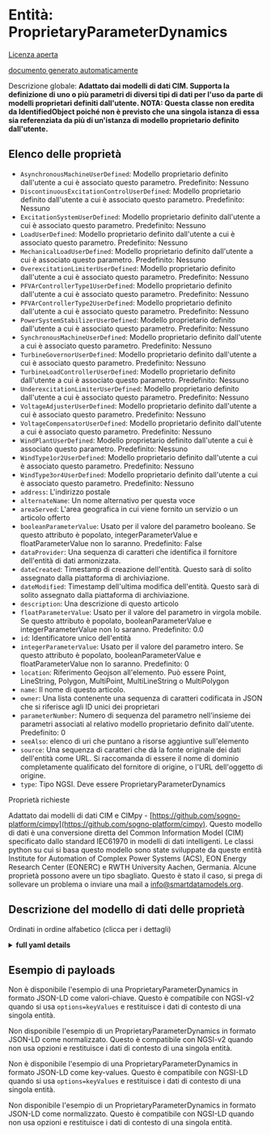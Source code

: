 Entità: ProprietaryParameterDynamics  
====================================  
[Licenza aperta](https://github.com/smart-data-models//dataModel.EnergyCIM/blob/master/ProprietaryParameterDynamics/LICENSE.md)  
[documento generato automaticamente](https://docs.google.com/presentation/d/e/2PACX-1vTs-Ng5dIAwkg91oTTUdt8ua7woBXhPnwavZ0FxgR8BsAI_Ek3C5q97Nd94HS8KhP-r_quD4H0fgyt3/pub?start=false&loop=false&delayms=3000#slide=id.gb715ace035_0_60)  
Descrizione globale: **Adattato dai modelli di dati CIM. Supporta la definizione di uno o più parametri di diversi tipi di dati per l'uso da parte di modelli proprietari definiti dall'utente.  NOTA: Questa classe non eredita da IdentifiedObject poiché non è previsto che una singola istanza di essa sia referenziata da più di un'istanza di modello proprietario definito dall'utente.**  

## Elenco delle proprietà  

- `AsynchronousMachineUserDefined`: Modello proprietario definito dall'utente a cui è associato questo parametro. Predefinito: Nessuno  - `DiscontinuousExcitationControlUserDefined`: Modello proprietario definito dall'utente a cui è associato questo parametro. Predefinito: Nessuno  - `ExcitationSystemUserDefined`: Modello proprietario definito dall'utente a cui è associato questo parametro. Predefinito: Nessuno  - `LoadUserDefined`: Modello proprietario definito dall'utente a cui è associato questo parametro. Predefinito: Nessuno  - `MechanicalLoadUserDefined`: Modello proprietario definito dall'utente a cui è associato questo parametro. Predefinito: Nessuno  - `OverexcitationLimiterUserDefined`: Modello proprietario definito dall'utente a cui è associato questo parametro. Predefinito: Nessuno  - `PFVArControllerType1UserDefined`: Modello proprietario definito dall'utente a cui è associato questo parametro. Predefinito: Nessuno  - `PFVArControllerType2UserDefined`: Modello proprietario definito dall'utente a cui è associato questo parametro. Predefinito: Nessuno  - `PowerSystemStabilizerUserDefined`: Modello proprietario definito dall'utente a cui è associato questo parametro. Predefinito: Nessuno  - `SynchronousMachineUserDefined`: Modello proprietario definito dall'utente a cui è associato questo parametro. Predefinito: Nessuno  - `TurbineGovernorUserDefined`: Modello proprietario definito dall'utente a cui è associato questo parametro. Predefinito: Nessuno  - `TurbineLoadControllerUserDefined`: Modello proprietario definito dall'utente a cui è associato questo parametro. Predefinito: Nessuno  - `UnderexcitationLimiterUserDefined`: Modello proprietario definito dall'utente a cui è associato questo parametro. Predefinito: Nessuno  - `VoltageAdjusterUserDefined`: Modello proprietario definito dall'utente a cui è associato questo parametro. Predefinito: Nessuno  - `VoltageCompensatorUserDefined`: Modello proprietario definito dall'utente a cui è associato questo parametro. Predefinito: Nessuno  - `WindPlantUserDefined`: Modello proprietario definito dall'utente a cui è associato questo parametro. Predefinito: Nessuno  - `WindType1or2UserDefined`: Modello proprietario definito dall'utente a cui è associato questo parametro. Predefinito: Nessuno  - `WindType3or4UserDefined`: Modello proprietario definito dall'utente a cui è associato questo parametro. Predefinito: Nessuno  - `address`: L'indirizzo postale  - `alternateName`: Un nome alternativo per questa voce  - `areaServed`: L'area geografica in cui viene fornito un servizio o un articolo offerto  - `booleanParameterValue`: Usato per il valore del parametro booleano. Se questo attributo è popolato, integerParameterValue e floatParameterValue non lo saranno. Predefinito: False  - `dataProvider`: Una sequenza di caratteri che identifica il fornitore dell'entità di dati armonizzata.  - `dateCreated`: Timestamp di creazione dell'entità. Questo sarà di solito assegnato dalla piattaforma di archiviazione.  - `dateModified`: Timestamp dell'ultima modifica dell'entità. Questo sarà di solito assegnato dalla piattaforma di archiviazione.  - `description`: Una descrizione di questo articolo  - `floatParameterValue`: Usato per il valore del parametro in virgola mobile.  Se questo attributo è popolato, booleanParameterValue e integerParameterValue non lo saranno. Predefinito: 0.0  - `id`: Identificatore unico dell'entità  - `integerParameterValue`: Usato per il valore del parametro intero.  Se questo attributo è popolato, booleanParameterValue e floatParameterValue non lo saranno. Predefinito: 0  - `location`: Riferimento Geojson all'elemento. Può essere Point, LineString, Polygon, MultiPoint, MultiLineString o MultiPolygon  - `name`: Il nome di questo articolo.  - `owner`: Una lista contenente una sequenza di caratteri codificata in JSON che si riferisce agli ID unici dei proprietari  - `parameterNumber`: Numero di sequenza del parametro nell'insieme dei parametri associati al relativo modello proprietario definito dall'utente. Predefinito: 0  - `seeAlso`: elenco di uri che puntano a risorse aggiuntive sull'elemento  - `source`: Una sequenza di caratteri che dà la fonte originale dei dati dell'entità come URL. Si raccomanda di essere il nome di dominio completamente qualificato del fornitore di origine, o l'URL dell'oggetto di origine.  - `type`: Tipo NGSI. Deve essere ProprietaryParameterDynamics    
Proprietà richieste  
Adattato dai modelli di dati CIM e CIMpy - [https://github.com/sogno-platform/cimpy](https://github.com/sogno-platform/cimpy). Questo modello di dati è una conversione diretta del Common Information Model (CIM) specificato dallo standard IEC61970 in modelli di dati intelligenti. Le classi python su cui si basa questo modello sono state sviluppate da queste entità Institute for Automation of Complex Power Systems (ACS), EON Energy Research Center (EONERC) e RWTH University Aachen, Germania. Alcune proprietà possono avere un tipo sbagliato. Questo è stato il caso, si prega di sollevare un problema o inviare una mail a info@smartdatamodels.org.  
## Descrizione del modello di dati delle proprietà  
Ordinati in ordine alfabetico (clicca per i dettagli)  
<details><summary><strong>full yaml details</strong></summary>    
```yaml  
ProprietaryParameterDynamics:    
  description: 'Adapted from CIM data models. Supports definition of one or more parameters of several different datatypes for use by proprietary user-defined models.  NOTE: This class does not inherit from IdentifiedObject since it is not intended that a single instance of it be referenced by more than one proprietary user-defined model instance.'    
  properties:    
    AsynchronousMachineUserDefined:    
      description: 'Proprietary user-defined model with which this parameter is associated. Default: None'    
      type: number    
      x-ngsi:    
        model: https://schema.org/Number    
        type: Property    
    DiscontinuousExcitationControlUserDefined:    
      description: 'Proprietary user-defined model with which this parameter is associated. Default: None'    
      type: number    
      x-ngsi:    
        model: https://schema.org/Number    
        type: Property    
    ExcitationSystemUserDefined:    
      description: 'Proprietary user-defined model with which this parameter is associated. Default: None'    
      type: number    
      x-ngsi:    
        model: https://schema.org/Number    
        type: Property    
    LoadUserDefined:    
      description: 'Proprietary user-defined model with which this parameter is associated. Default: None'    
      type: number    
      x-ngsi:    
        model: https://schema.org/Number    
        type: Property    
    MechanicalLoadUserDefined:    
      description: 'Proprietary user-defined model with which this parameter is associated. Default: None'    
      type: number    
      x-ngsi:    
        model: https://schema.org/Number    
        type: Property    
    OverexcitationLimiterUserDefined:    
      description: 'Proprietary user-defined model with which this parameter is associated. Default: None'    
      type: number    
      x-ngsi:    
        model: https://schema.org/Number    
        type: Property    
    PFVArControllerType1UserDefined:    
      description: 'Proprietary user-defined model with which this parameter is associated. Default: None'    
      type: number    
      x-ngsi:    
        model: https://schema.org/Number    
        type: Property    
    PFVArControllerType2UserDefined:    
      description: 'Proprietary user-defined model with which this parameter is associated. Default: None'    
      type: number    
      x-ngsi:    
        model: https://schema.org/Number    
        type: Property    
    PowerSystemStabilizerUserDefined:    
      description: 'Proprietary user-defined model with which this parameter is associated. Default: None'    
      type: number    
      x-ngsi:    
        model: https://schema.org/Number    
        type: Property    
    SynchronousMachineUserDefined:    
      description: 'Proprietary user-defined model with which this parameter is associated. Default: None'    
      type: number    
      x-ngsi:    
        model: https://schema.org/Number    
        type: Property    
    TurbineGovernorUserDefined:    
      description: 'Proprietary user-defined model with which this parameter is associated. Default: None'    
      type: number    
      x-ngsi:    
        model: https://schema.org/Number    
        type: Property    
    TurbineLoadControllerUserDefined:    
      description: 'Proprietary user-defined model with which this parameter is associated. Default: None'    
      type: number    
      x-ngsi:    
        model: https://schema.org/Number    
        type: Property    
    UnderexcitationLimiterUserDefined:    
      description: 'Proprietary user-defined model with which this parameter is associated. Default: None'    
      type: number    
      x-ngsi:    
        model: https://schema.org/Number    
        type: Property    
    VoltageAdjusterUserDefined:    
      description: 'Proprietary user-defined model with which this parameter is associated. Default: None'    
      type: number    
      x-ngsi:    
        model: https://schema.org/Number    
        type: Property    
    VoltageCompensatorUserDefined:    
      description: 'Proprietary user-defined model with which this parameter is associated. Default: None'    
      type: number    
      x-ngsi:    
        model: https://schema.org/Number    
        type: Property    
    WindPlantUserDefined:    
      description: 'Proprietary user-defined model with which this parameter is associated. Default: None'    
      type: number    
      x-ngsi:    
        model: https://schema.org/Number    
        type: Property    
    WindType1or2UserDefined:    
      description: 'Proprietary user-defined model with which this parameter is associated. Default: None'    
      type: number    
      x-ngsi:    
        model: https://schema.org/Number    
        type: Property    
    WindType3or4UserDefined:    
      description: 'Proprietary user-defined model with which this parameter is associated. Default: None'    
      type: number    
      x-ngsi:    
        model: https://schema.org/Number    
        type: Property    
    address:    
      description: 'The mailing address'    
      properties:    
        addressCountry:    
          description: 'Property. The country. For example, Spain. Model:''https://schema.org/addressCountry'''    
          type: string    
        addressLocality:    
          description: 'Property. The locality in which the street address is, and which is in the region. Model:''https://schema.org/addressLocality'''    
          type: string    
        addressRegion:    
          description: 'Property. The region in which the locality is, and which is in the country. Model:''https://schema.org/addressRegion'''    
          type: string    
        postOfficeBoxNumber:    
          description: 'Property. The post office box number for PO box addresses. For example, 03578. Model:''https://schema.org/postOfficeBoxNumber'''    
          type: string    
        postalCode:    
          description: 'Property. The postal code. For example, 24004. Model:''https://schema.org/https://schema.org/postalCode'''    
          type: string    
        streetAddress:    
          description: 'Property. The street address. Model:''https://schema.org/streetAddress'''    
          type: string    
      type: object    
      x-ngsi:    
        model: https://schema.org/address    
        type: Property    
    alternateName:    
      description: 'An alternative name for this item'    
      type: string    
      x-ngsi:    
        type: Property    
    areaServed:    
      description: 'The geographic area where a service or offered item is provided'    
      type: string    
      x-ngsi:    
        model: https://schema.org/Text    
        type: Property    
    booleanParameterValue:    
      description: 'Used for boolean parameter value. If this attribute is populated, integerParameterValue and floatParameterValue will not be. Default: False'    
      type: number    
      x-ngsi:    
        model: https://schema.org/Number    
        type: Property    
    dataProvider:    
      description: 'A sequence of characters identifying the provider of the harmonised data entity.'    
      type: string    
      x-ngsi:    
        type: Property    
    dateCreated:    
      description: 'Entity creation timestamp. This will usually be allocated by the storage platform.'    
      format: date-time    
      type: string    
      x-ngsi:    
        type: Property    
    dateModified:    
      description: 'Timestamp of the last modification of the entity. This will usually be allocated by the storage platform.'    
      format: date-time    
      type: string    
      x-ngsi:    
        type: Property    
    description:    
      description: 'A description of this item'    
      type: string    
      x-ngsi:    
        type: Property    
    floatParameterValue:    
      description: 'Used for floating point parameter value.  If this attribute is populated, booleanParameterValue and integerParameterValue will not be. Default: 0.0'    
      type: number    
      x-ngsi:    
        model: https://schema.org/Number    
        type: Property    
    id:    
      anyOf: &proprietaryparameterdynamics_-_properties_-_owner_-_items_-_anyof    
        - description: 'Property. Identifier format of any NGSI entity'    
          maxLength: 256    
          minLength: 1    
          pattern: ^[\w\-\.\{\}\$\+\*\[\]`|~^@!,:\\]+$    
          type: string    
        - description: 'Property. Identifier format of any NGSI entity'    
          format: uri    
          type: string    
      description: 'Unique identifier of the entity'    
      x-ngsi:    
        type: Property    
    integerParameterValue:    
      description: 'Used for integer parameter value.  If this attribute is populated, booleanParameterValue and floatParameterValue will not be. Default: 0'    
      type: number    
      x-ngsi:    
        model: https://schema.org/Number    
        type: Property    
    location:    
      description: 'Geojson reference to the item. It can be Point, LineString, Polygon, MultiPoint, MultiLineString or MultiPolygon'    
      oneOf:    
        - description: 'Geoproperty. Geojson reference to the item. Point'    
          properties:    
            bbox:    
              items:    
                type: number    
              minItems: 4    
              type: array    
            coordinates:    
              items:    
                type: number    
              minItems: 2    
              type: array    
            type:    
              enum:    
                - Point    
              type: string    
          required:    
            - type    
            - coordinates    
          title: 'GeoJSON Point'    
          type: object    
        - description: 'Geoproperty. Geojson reference to the item. LineString'    
          properties:    
            bbox:    
              items:    
                type: number    
              minItems: 4    
              type: array    
            coordinates:    
              items:    
                items:    
                  type: number    
                minItems: 2    
                type: array    
              minItems: 2    
              type: array    
            type:    
              enum:    
                - LineString    
              type: string    
          required:    
            - type    
            - coordinates    
          title: 'GeoJSON LineString'    
          type: object    
        - description: 'Geoproperty. Geojson reference to the item. Polygon'    
          properties:    
            bbox:    
              items:    
                type: number    
              minItems: 4    
              type: array    
            coordinates:    
              items:    
                items:    
                  items:    
                    type: number    
                  minItems: 2    
                  type: array    
                minItems: 4    
                type: array    
              type: array    
            type:    
              enum:    
                - Polygon    
              type: string    
          required:    
            - type    
            - coordinates    
          title: 'GeoJSON Polygon'    
          type: object    
        - description: 'Geoproperty. Geojson reference to the item. MultiPoint'    
          properties:    
            bbox:    
              items:    
                type: number    
              minItems: 4    
              type: array    
            coordinates:    
              items:    
                items:    
                  type: number    
                minItems: 2    
                type: array    
              type: array    
            type:    
              enum:    
                - MultiPoint    
              type: string    
          required:    
            - type    
            - coordinates    
          title: 'GeoJSON MultiPoint'    
          type: object    
        - description: 'Geoproperty. Geojson reference to the item. MultiLineString'    
          properties:    
            bbox:    
              items:    
                type: number    
              minItems: 4    
              type: array    
            coordinates:    
              items:    
                items:    
                  items:    
                    type: number    
                  minItems: 2    
                  type: array    
                minItems: 2    
                type: array    
              type: array    
            type:    
              enum:    
                - MultiLineString    
              type: string    
          required:    
            - type    
            - coordinates    
          title: 'GeoJSON MultiLineString'    
          type: object    
        - description: 'Geoproperty. Geojson reference to the item. MultiLineString'    
          properties:    
            bbox:    
              items:    
                type: number    
              minItems: 4    
              type: array    
            coordinates:    
              items:    
                items:    
                  items:    
                    items:    
                      type: number    
                    minItems: 2    
                    type: array    
                  minItems: 4    
                  type: array    
                type: array    
              type: array    
            type:    
              enum:    
                - MultiPolygon    
              type: string    
          required:    
            - type    
            - coordinates    
          title: 'GeoJSON MultiPolygon'    
          type: object    
      x-ngsi:    
        type: Geoproperty    
    name:    
      description: 'The name of this item.'    
      type: string    
      x-ngsi:    
        type: Property    
    owner:    
      description: 'A List containing a JSON encoded sequence of characters referencing the unique Ids of the owner(s)'    
      items:    
        anyOf: *proprietaryparameterdynamics_-_properties_-_owner_-_items_-_anyof    
        description: 'Property. Unique identifier of the entity'    
      type: array    
      x-ngsi:    
        type: Property    
    parameterNumber:    
      description: 'Sequence number of the parameter among the set of parameters associated with the related proprietary user-defined model. Default: 0'    
      type: number    
      x-ngsi:    
        model: https://schema.org/Number    
        type: Property    
    seeAlso:    
      description: 'list of uri pointing to additional resources about the item'    
      oneOf:    
        - items:    
            format: uri    
            type: string    
          minItems: 1    
          type: array    
        - format: uri    
          type: string    
      x-ngsi:    
        type: Property    
    source:    
      description: 'A sequence of characters giving the original source of the entity data as a URL. Recommended to be the fully qualified domain name of the source provider, or the URL to the source object.'    
      type: string    
      x-ngsi:    
        type: Property    
    type:    
      description: 'NGSI type. It has to be ProprietaryParameterDynamics'    
      enum:    
        - ProprietaryParameterDynamics    
      type: string    
      x-ngsi:    
        type: Property    
  required: []    
  type: object    
  x-derived-from: ""    
  x-disclaimer: 'Redistribution and use in source and binary forms, with or without modification, are permitted  provided that the license conditions are met. Copyleft (c) 2021 Contributors to Smart Data Models Program'    
  x-license-url: https://github.com/smart-data-models/dataModel.EnergyCIM/blob/master/ProprietaryParameterDynamics/LICENSE.md    
  x-model-schema: https://smart-data-models.github.io/dataModels.CIMEnergyClasses/ProprietaryParameterDynamics/schema.json    
  x-model-tags: ""    
  x-version: 0.0.1    
```  
</details>    
## Esempio di payloads  
Non è disponibile l'esempio di una ProprietaryParameterDynamics in formato JSON-LD come valori-chiave. Questo è compatibile con NGSI-v2 quando si usa `options=keyValues` e restituisce i dati di contesto di una singola entità.  
Non disponibile l'esempio di un ProprietaryParameterDynamics in formato JSON-LD come normalizzato. Questo è compatibile con NGSI-v2 quando non usa opzioni e restituisce i dati di contesto di una singola entità.  
Non è disponibile l'esempio di una ProprietaryParameterDynamics in formato JSON-LD come key-values. Questo è compatibile con NGSI-LD quando si usa `options=keyValues` e restituisce i dati di contesto di una singola entità.  
Non disponibile l'esempio di un ProprietaryParameterDynamics in formato JSON-LD come normalizzato. Questo è compatibile con NGSI-LD quando non usa opzioni e restituisce i dati di contesto di una singola entità.  
